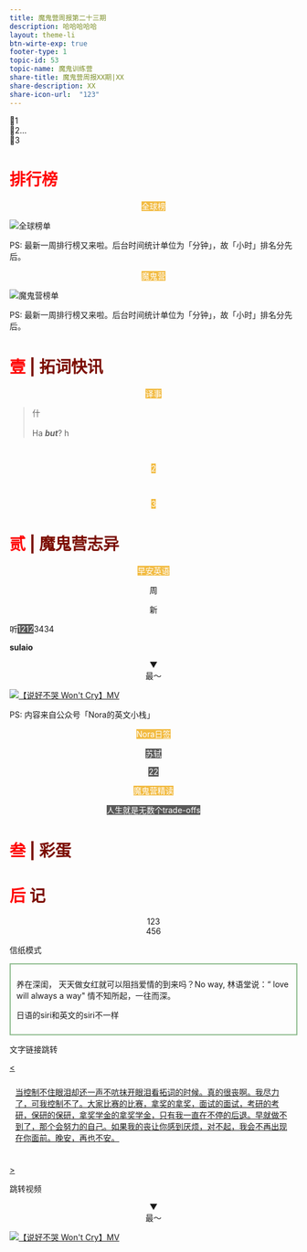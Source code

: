```yaml
---
title: 魔鬼营周报第二十三期
description: 哈哈哈哈哈
layout: theme-li
btn-wirte-exp: true
footer-type: 1
topic-id: 53
topic-name: 魔鬼训练营
share-title: 魔鬼营周报XX期|XX
share-description: XX
share-icon-url:  "123"
---
```


🌟1<br>
🌟2...<br>
🌟3


<h1 style="color:red">排行榜</h1>

<p style="text-align:center"><span style="background: rgb(242, 187, 66);color:#fff; font-size: ">全球榜</span></p>

<img src="./asset/23/global.jpeg" alt="全球榜单">

PS: 最新一周排行榜又来啦。后台时间统计单位为「分钟」，故「小时」排名分先后。

<p style="text-align:center"><span style="background: rgb(242, 187, 66);color:#fff; font-size: ">魔鬼营</span></p>

<img src="./asset/23/devilcamp.jpeg" alt="魔鬼营榜单">

PS: 最新一周排行榜又来啦。后台时间统计单位为「分钟」，故「小时」排名分先后。


<h1 style="color:red">壹 <span style="color:rgb(123, 12, 0);">| 拓词快讯</span> </h1>

<p style="text-align:center"><span style="background: rgb(242, 187, 66);color:#fff; font-size: ">译事</span></p>


> 什<br><br>
Ha <i><b>but</b></i>? h



<br>
<p style="text-align:center"><span style="background: rgb(242, 187, 66);color:#fff; font-size: ">2</span></p>
<br>
 


<p style="text-align:center"><span style="background: rgb(242, 187, 66);color:#fff; font-size: ">3</span></p>

<h1 style="color:red">贰 <span style="color:rgb(123, 12, 0);">| 魔鬼营志异</span> </h1>



<p style="text-align:center"><span style="background: rgb(242, 187, 66);color:#fff; font-size: ">早安英语</span></p>



<div style="text-align:center">

周

</div>


<div style="text-align:center">

新

</div>


听<span style="background: rgb(89, 89, 89);color:#fff; font-size: ">1212</span>3434</p>

**sulaio**


<p style="text-align:center">▼<br>最～</p>

</p>

<a href="https://weibo.com/tv/v/I8pz6nhvG?fid=1034:4420048861987190">
<img class="video" src="./asset/23/shuohaobuku.jpeg" alt="【说好不哭 Won't Cry】MV">
</a>


PS: 内容来自公众号「Nora的英文小栈」

<p style="text-align:center"><span style="background: rgb(242, 187, 66);color:#fff; font-size: ">Nora日签</span></p>




<p style="text-align:center"><span style="background: rgb(89, 89, 89);color:#fff; font-size: ">苏轼</span></p></p>




<p style="text-align:center"><span style="background: rgb(89, 89, 89);color:#fff; font-size: ">22</span></p></p>

<p style="text-align:center"><span style="background: rgb(242, 187, 66);color:#fff; font-size: ">魔鬼营精读</span></p>


<p style="text-align:center"><span style="background: rgb(89, 89, 89);color:#fff; font-size: ">人生就是无数个trade-offs</span></p></p>



<h1 style="color:red">叁 <span style="color:rgb(123, 12, 0);">| 彩蛋</span> </h1>


<h1 style="color:red">后 <span style="color:rgb(123, 12, 0);">记</span> </h1>


<div style="text-align:center">
123<br>
456
</div>

信纸模式 
</div>

<div style="background: url(http://official-web.oss-cn-beijing.aliyuncs.com/towords/weekly/22/letter.jpg);padding:10px;border: 2px solid DarkSeaGreen">

养在深闺， 天天做女红就可以阻挡爱情的到来吗？No way, 林语堂说：“ love will always a way" 情不知所起，一往而深。 

日语的siri和英文的siri不一样

</div>


文字链接跳转

<a href="https://www.topschool.com/towords_learning_experience?experience_id=89163&userId=s15175094362398">
<<div style="background: url(http://official-web.oss-cn-beijing.aliyuncs.com/towords/weekly/22/letter.jpg);padding:10px;">

当控制不住眼泪却还一声不吭抹开眼泪看拓词的时候。真的很丧啊。我尽力了，可我控制不了。大家比赛的比赛，拿奖的拿奖，面试的面试，考研的考研，保研的保研，拿奖学金的拿奖学金，只有我一直在不停的后退。早就做不到了，那个会努力的自己。如果我的丧让你感到厌烦，对不起，我会不再出现在你面前。晚安，再也不安。

</div>

</p>
>
</a>

跳转视频

<p style="text-align:center">▼<br>最～</p>

</p>

<a href="https://weibo.com/tv/v/I8pz6nhvG?fid=1034:4420048861987190">
<img class="video" src="./asset/23/shuohaobuku.jpeg" alt="【说好不哭 Won't Cry】MV">
</a>

